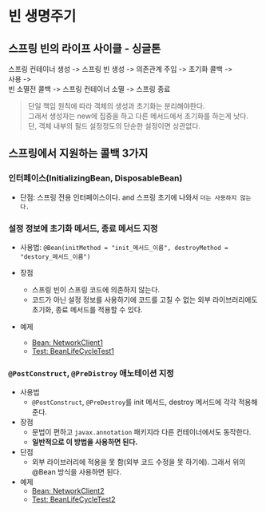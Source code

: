 빈 생명주기
============

## 스프링 빈의 라이프 사이클 - 싱글톤    
스프링 컨테이너 생성 -> 스프링 빈 생성 -> 의존관계 주입 -> 초기화 콜백 ->      
사용 ->     
빈 소멸전 콜백 -> 스프링 컨테이너 소멸 -> 스프링 종료

> 단일 책임 원칙에 따라 객체의 생성과 초기화는 분리해야한다.    
> 그래서 생성자는 new에 집중을 하고 다른 메서드에서 초기화를 하는게 낫다.     
> 단, 객체 내부의 필드 설정정도의 단순한 설정이면 상관없다.


## 스프링에서 지원하는 콜백 3가지
### 인터페이스(InitializingBean, DisposableBean)
  * 단점: 스프링 전용 인터페이스이다. and 스프링 초기에 나와서 `더는 사용하지 않는다.`

### 설정 정보에 초기화 메서드, 종료 메서드 지정
  * 사용법: ```@Bean(initMethod = "init_메서드_이름", destroyMethod = "destory_메서드_이름")```

  * 장점
    * 스프링 빈이 스프링 코드에 의존하지 않는다.
    * 코드가 아닌 설정 정보를 사용하기에 코드를 고칠 수 없는 외부 라이브러리에도 초기화, 종료 메서드를 적용할 수 있다.    
    
  * 예제
    * [Bean: NetworkClient1](/Core1-SPRING/src/test/java/hello/core2/lifeCycle/NetworkClient1.java)    
    * [Test: BeanLifeCycleTest1](/Core1-SPRING/src/test/java/hello/core2/lifeCycle/BeanLifeCycleTest1.java)

### `@PostConstruct`, `@PreDistroy` 애노테이션 지정
  * 사용법
    * `@PostConstruct`, `@PreDestroy`를 init 메서드, destroy 메서드에 각각 적용해준다.
  * 장점
    * 문법이 편하고 `javax.annotation` 패키지라 다른 컨테이너에서도 동작한다.
    * **일반적으로 이 방법을 사용하면 된다.**
  * 단점
    * 외부 라이브러리에 적용을 못 함(외부 코드 수정을 못 하기에). 그래서 위의 @Bean 방식을 사용하면 된다.
  * 예제
    * [Bean: NetworkClient2](/Core1-SPRING/src/test/java/hello/core2/lifeCycle/NetworkClient2.java)
    * [Test: BeanLifeCycleTest2](/Core1-SPRING/src/test/java/hello/core2/lifeCycle/BeanLifeCycleTest2.java)